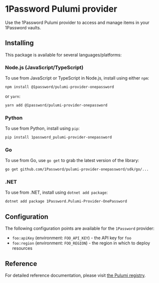 # 1Password Pulumi provider

Use the 1Password Pulumi provider to access and manage items in your 1Password vaults.

## Installing

This package is available for several languages/platforms:

### Node.js (JavaScript/TypeScript)

To use from JavaScript or TypeScript in Node.js, install using either `npm`:

```bash
npm install @1password/pulumi-provider-onepassword
```

or `yarn`:

```bash
yarn add @1password/pulumi-provider-onepassword
```

### Python

To use from Python, install using `pip`:

<!-- TODO: Confirm that this namespace and package name are correct for Python. -->

```bash
pip install 1password_pulumi-provider-onepassword
```

### Go

To use from Go, use `go get` to grab the latest version of the library:

<!-- TODO: Confirm that this path to the Go SDK is correct. -->
<!-- This should be straightforward to confirm once we build out everything to the sdk/ directory. -->

```bash
go get github.com/1Password/pulumi-provider-onepassword/sdk/go/...
```

### .NET

To use from .NET, install using `dotnet add package`:

<!-- TODO: Confirm that this namespace and package name are correct for .NET. -->

```bash
dotnet add package 1Password.Pulumi-Provider-OnePassword
```

## Configuration

<!-- TODO: Add configuration options specific to the provider. -->

The following configuration points are available for the `1Password` provider:

- `foo:apiKey` (environment: `FOO_API_KEY`) - the API key for `foo`
- `foo:region` (environment: `FOO_REGION`) - the region in which to deploy resources

## Reference

<!-- TODO: Confirm that this URL to the API documentation is correct. -->

For detailed reference documentation, please visit [the Pulumi registry](https://www.pulumi.com/registry/packages/1Password/api-docs/).
